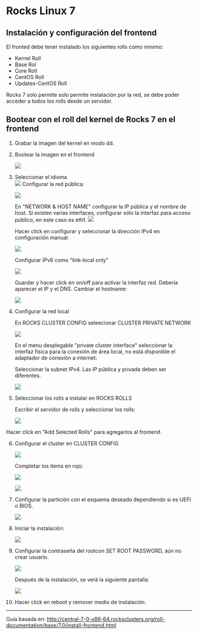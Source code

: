 ﻿


# Rocks Linux 7



## Instalación y configuración del frontend

El fronted debe tener instalado los siguientes rolls como mínimo:
-   Kernel Roll
-   Base Rol
-   Core Roll
-   CentOS Roll
-   Updates-CentOS Roll

Rocks 7 solo permite solo permite instalación por la red, se debe poder acceder a todos los rolls desde un servidor.

## Bootear con el roll del kernel de Rocks 7 en el frontend

1.  Grabar la imagen del kernel en modo dd.
       
2.  Bootear la imagen en el frontend
    
    ![](http://central-7-0-x86-64.rocksclusters.org/roll-documentation/base/7.0/images/install7/rocks-boot-screen-640.png)
    
3.  Seleccionar el idioma   
    ![](http://central-7-0-x86-64.rocksclusters.org/roll-documentation/base/7.0/images/install7/choose-language-640.png)
  Configurar la red pública:
       
    ![](http://central-7-0-x86-64.rocksclusters.org/roll-documentation/base/7.0/images/install7/no-network-scrolled-640.png)
    
    En  "NETWORK & HOST NAME" configurar la IP pública y el nombre de host. Si existen varias interfaces, configurar sólo la interfaz para acceso público, en este caso es eth1.
    ![](http://central-7-0-x86-64.rocksclusters.org/roll-documentation/base/7.0/images/install7/network-public-640.png)
    
    Hacer click en configurar y seleccionar la dirección IPv4 en configuración manual.
    
    ![](http://central-7-0-x86-64.rocksclusters.org/roll-documentation/base/7.0/images/install7/manual-network-frontend-640.png)
    
    Configurar IPv6 como "link-local only"
    
    ![](http://central-7-0-x86-64.rocksclusters.org/roll-documentation/base/7.0/images/install7/ipv6-link-local-640.png)
    
    Guardar y hacer click en on/off para activar la interfaz red. Debería aparecer el IP y el DNS. Cambiar el hostname:
    
    ![](http://central-7-0-x86-64.rocksclusters.org/roll-documentation/base/7.0/images/install7/network-up-640.png)
   
    
4.  Configurar la red local
    
    En ROCKS CLUSTER CONFIG seleecionar CLUSTER PRIVATE NETWORK
    
    ![](http://central-7-0-x86-64.rocksclusters.org/roll-documentation/base/7.0/images/install7/private-network-setup-640.png)
    
    En el menu desplegable "private cluster interface" seleccionar la interfaz física para la conexión de área local, no está disponible el adaptador de conexión a internet:
    
    Seleccionar la subnet IPv4. Las IP pública y privada deben ser diferentes.
    
        
    ![](http://central-7-0-x86-64.rocksclusters.org/roll-documentation/base/7.0/images/install7/private-network-complete-640.png)
    
5.  Seleccionar los rolls a instalar en ROCKS ROLLS
    
    Escribir el servidor de rolls y seleccionar los rolls:
    
    ![](http://central-7-0-x86-64.rocksclusters.org/roll-documentation/base/7.0/images/install7/list-rolls-640.png)
    
Hacer click en "Add Selected Rolls" para agregarlos al frontend.
    
6.  Configurar el cluster en CLUSTER CONFIG
    
    ![](http://central-7-0-x86-64.rocksclusters.org/roll-documentation/base/7.0/images/install7/configure-cluster-640.png)
    
    Completar los items en rojo:
    
    ![](http://central-7-0-x86-64.rocksclusters.org/roll-documentation/base/7.0/images/install7/configure-cluster-1-640.png)

    
    ![](http://central-7-0-x86-64.rocksclusters.org/roll-documentation/base/7.0/images/install7/configure-contact-640.png)
    
7.  Configurar la partición con el esquema deseado dependiendo si es UEFI o BIOS.
    
    ![](http://central-7-0-x86-64.rocksclusters.org/roll-documentation/base/7.0/images/install7/configure-partition-manual-640.png)
  
    
8.  Iniciar la instalación:
    
    ![](http://central-7-0-x86-64.rocksclusters.org/roll-documentation/base/7.0/images/install7/begin-ready-640.png)
    
   
    
9.  Configurar la contraseña del rootcon SET ROOT PASSWORD, aún no crear usuario.
    
    ![](http://central-7-0-x86-64.rocksclusters.org/roll-documentation/base/7.0/images/install7/need-rootpw-640.png)

    Después de la instalación, se verá la siguiente pantalla:
    
    ![](http://central-7-0-x86-64.rocksclusters.org/roll-documentation/base/7.0/images/install7/installation-complete-640.png)
  10.  Hacer click en reboot y remover medio de instalación.




------------------------------------------------------------------------------

Guía basada en:
http://central-7-0-x86-64.rocksclusters.org/roll-documentation/base/7.0/install-frontend.html

